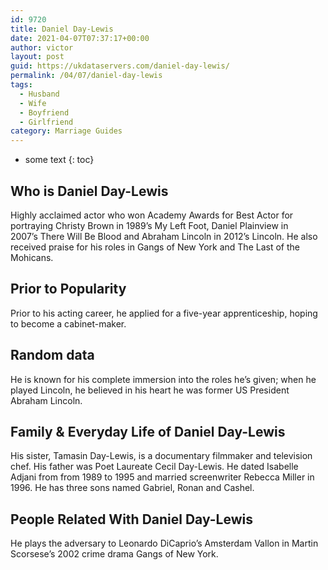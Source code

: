 ```yaml
---
id: 9720
title: Daniel Day-Lewis
date: 2021-04-07T07:37:17+00:00
author: victor
layout: post
guid: https://ukdataservers.com/daniel-day-lewis/
permalink: /04/07/daniel-day-lewis
tags:
  - Husband
  - Wife
  - Boyfriend
  - Girlfriend
category: Marriage Guides
---
```


* some text
{: toc}


## Who is Daniel Day-Lewis



Highly acclaimed actor who won Academy Awards for Best Actor for portraying Christy Brown in 1989&#8217;s My Left Foot, Daniel Plainview in 2007&#8217;s There Will Be Blood and Abraham Lincoln in 2012&#8217;s Lincoln. He also received praise for his roles in Gangs of New York and The Last of the Mohicans.

                
                
                
## Prior to Popularity



Prior to his acting career, he applied for a five-year apprenticeship, hoping to become a cabinet-maker.

                
                
                
## Random data



He is known for his complete immersion into the roles he&#8217;s given; when he played Lincoln, he believed in his heart he was former US President Abraham Lincoln.

                
                
                
## Family & Everyday Life of Daniel Day-Lewis



His sister, Tamasin Day-Lewis, is a documentary filmmaker and television chef. His father was Poet Laureate Cecil Day-Lewis. He dated Isabelle Adjani from from 1989 to 1995 and married screenwriter Rebecca Miller in 1996. He has three sons named Gabriel, Ronan and Cashel.

                
                
                
## People Related With Daniel Day-Lewis



He plays the adversary to Leonardo DiCaprio&#8217;s Amsterdam Vallon in Martin Scorsese&#8217;s 2002 crime drama Gangs of New York.

                
              
            
          
          
          